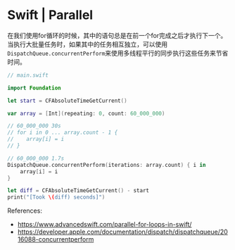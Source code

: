 # Swift | Parallel

在我们使用for循环的时候，其中的语句总是在前一个for完成之后才执行下一个。当执行大批量任务时，如果其中的任务相互独立，可以使用`DispatchQueue.concurrentPerform`来使用多线程平行的同步执行这些任务来节省时间。

```swift
// main.swift

import Foundation

let start = CFAbsoluteTimeGetCurrent()

var array = [Int](repeating: 0, count: 60_000_000)

// 60_000_000 30s
// for i in 0 ... array.count - 1 {
//    array[i] = i
// }

// 60_000_000 1.7s
DispatchQueue.concurrentPerform(iterations: array.count) { i in
    array[i] = i
}

let diff = CFAbsoluteTimeGetCurrent() - start
print("[Took \(diff) seconds]")
```

References:

- <https://www.advancedswift.com/parallel-for-loops-in-swift/>
- <https://developer.apple.com/documentation/dispatch/dispatchqueue/2016088-concurrentperform>
